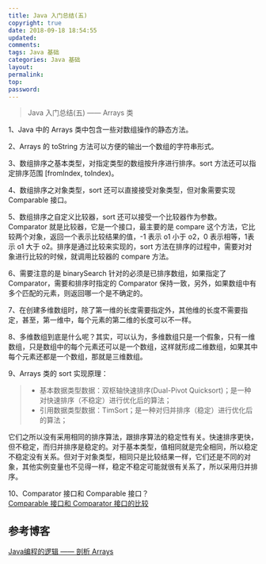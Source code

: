 ```yaml
---
title: Java 入门总结(五)
copyright: true
date: 2018-09-18 18:54:55
updated:
comments:
tags: Java 基础
categories: Java 基础
layout:
permalink:
top:
password:
---
```


<blockquote class="blockquote-center"> Java 入门总结(五) —— Arrays 类 </blockquote>

<!-- more -->

1、Java 中的 Arrays 类中包含一些对数组操作的静态方法。

2、Arrays 的 toString 方法可以方便的输出一个数组的字符串形式。

3、数组排序之基本类型，对指定类型的数组按升序进行排序。sort 方法还可以指定排序范围 [fromIndex, toIndex)。

4、数组排序之对象类型，sort 还可以直接接受对象类型，但对象需要实现 Comparable 接口。

5、数组排序之自定义比较器，sort 还可以接受一个比较器作为参数。Comparator 就是比较器，它是一个接口，最主要的是 compare 这个方法，它比较两个对象，返回一个表示比较结果的值，-1 表示 o1 小于 o2，0 表示相等，1表示 o1 大于 o2。排序是通过比较来实现的，sort 方法在排序的过程中，需要对对象进行比较的时候，就调用比较器的 compare 方法。

6、需要注意的是 binarySearch 针对的必须是已排序数组，如果指定了 Comparator，需要和排序时指定的 Comparator 保持一致，另外，如果数组中有多个匹配的元素，则返回哪一个是不确定的。

7、在创建多维数组时，除了第一维的长度需要指定外，其他维的长度不需要指定，甚至，第一维中，每个元素的第二维的长度可以不一样。

8、多维数组到底是什么呢？其实，可以认为，多维数组只是一个假象，只有一维数组，只是数组中的每个元素还可以是一个数组，这样就形成二维数组，如果其中每个元素还都是一个数组，那就是三维数组。

9、Arrays 类的 sort 实现原理：  
> * 基本数据类型数据：双枢轴快速排序(Dual-Pivot Quicksort)；是一种对快速排序（不稳定）进行优化后的算法；  
> * 引用数据类型数据：TimSort；是一种对归并排序（稳定）进行优化后的算法；

它们之所以没有采用相同的排序算法，跟排序算法的稳定性有关。快速排序更快，但不稳定，而归并排序是稳定的。对于基本类型，值相同就是完全相同，所以稳定不稳定没有关系。但对于对象类型，相同只是比较结果一样，它们还是不同的对象，其他实例变量也不见得一样，稳定不稳定可能就很有关系了，所以采用归并排序。

10、Comparator 接口和 Comparable 接口？  
[Comparable 接口和 Comparator 接口的比较](https://blog.csdn.net/zolalad/article/details/30060499)

## 参考博客
[Java编程的逻辑 —— 剖析 Arrays](http://www.cnblogs.com/swiftma/p/5747942.html)
